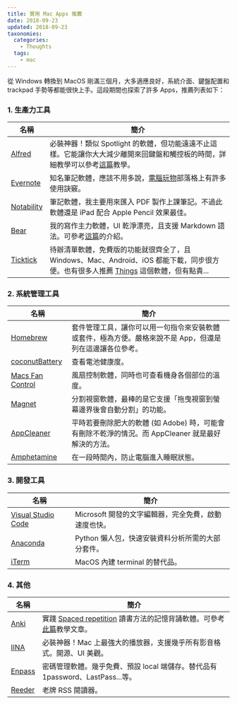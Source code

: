 ```yaml
---
title: 實用 Mac Apps 推薦
date: 2018-09-23
updated: 2018-09-23
taxonomies:
  categories: 
    - Thoughts
  tags: 
    - mac
---
```


從 Windows 轉換到 MacOS 剛滿三個月，大多適應良好，系統介面、鍵盤配置和 trackpad 手勢等都能很快上手。這段期間也探索了許多 Apps，推薦列表如下：

<!-- more -->

### 1. 生產力工具
名稱|簡介
----|----
[Alfred](https://itunes.apple.com/tw/app/alfred/id405843582?mt=12)|必裝神器！類似 Spotlight 的軟體，但功能遠遠不止這樣。它能讓你大大減少離開來回鍵盤和觸控板的時間，詳細教學可以參考[這篇](https://sspai.com/post/32979)教學。
[Evernote](https://itunes.apple.com/tw/app/evernote-%E4%BF%9D%E6%8C%81%E4%BA%95%E7%84%B6%E6%9C%89%E5%BA%8F/id406056744?mt=12)|知名筆記軟體，應該不用多說，[電腦玩物](https://www.playpcesor.com/search/label/evernote)部落格上有許多使用訣竅。
[‎Notability](https://itunes.apple.com/tw/app/notability/id736189492?mt=12)|筆記軟體，我主要用來匯入 PDF 製作上課筆記。不過此軟體還是 iPad 配合 Apple Pencil 效果最佳。
[Bear](https://itunes.apple.com/tw/app/bear/id1091189122?mt=12)|我的寫作主力軟體，UI 乾淨漂亮，且支援 Markdown 語法。可參考[這篇](https://medium.com/plaintech/bear-notes-b7bae6073010)的介紹。
[Ticktick](https://itunes.apple.com/tw/app/ticktick-things-tasks-to-do/id966085870?mt=12)|待辦清單軟體，免費版的功能就很齊全了，且 Windows、Mac、Android、iOS 都能下載，同步很方便。也有很多人推薦 [Things](https://itunes.apple.com/tw/app/things-3/id904280696?mt=12) 這個軟體，但有點貴...

### 2. 系統管理工具
名稱|簡介
---|---
[Homebrew](https://brew.sh/index_zh-tw)|套件管理工具，讓你可以用一句指令來安裝軟體或套件，極為方便。嚴格來說不是 App，但還是列在這邊讓各位參考。
[coconutBattery](https://www.coconut-flavour.com/coconutbattery/)|查看電池健康度。
[Macs Fan Control](https://www.crystalidea.com/macs-fan-control)|風扇控制軟體，同時也可查看機身各個部位的溫度。
[Magnet](https://itunes.apple.com/tw/app/magnet/id441258766?mt=12)|分割視窗軟體，最棒的是它支援「拖曳視窗到螢幕邊界後會自動分割」的功能。
[AppCleaner](https://freemacsoft.net/appcleaner/)|平時若要刪除肥大的軟體 (如 Adobe) 時，可能會有刪除不乾淨的情況。而 AppCleaner 就是最好解決的方法。
[Amphetamine](https://itunes.apple.com/tw/app/amphetamine/id937984704?mt=12)|在一段時間內，防止電腦進入睡眠狀態。

### 3. 開發工具
名稱|簡介
---|---
[Visual Studio Code](https://code.visualstudio.com/)|Microsoft 開發的文字編輯器，完全免費，啟動速度也快。
[Anaconda](https://www.anaconda.com/download/)|Python 懶人包，快速安裝資料分析所需的大部分套件。
[iTerm](https://www.iterm2.com/)|MacOS 內建 terminal 的替代品。

### 4. 其他
名稱|簡介
---|---
[Anki](https://apps.ankiweb.net/)|實踐 [Spaced repetition](https://chswei.github.io/post/medicine/study-methods/) 讀書方法的記憶背誦軟體。可參考[此篇](https://medium.com/as-a-med-student/%E5%9C%8B%E8%80%83%E8%AE%80%E7%B4%AF%E4%BA%86%E5%AF%AB%E5%80%8Banki%E6%95%99%E5%AD%B8-part-i-7728d680e44a)教學文章。
[IINA](https://lhc70000.github.io/iina/)|必裝神器！Mac 上最強大的播放器，支援幾乎所有影音格式。開源、UI 美觀。
[Enpass](https://itunes.apple.com/tw/app/enpass-password-manager/id732710998?mt=12)|密碼管理軟體。幾乎免費、預設 local 端儲存。替代品有 1password、LastPass...等。
[Reeder](https://itunes.apple.com/tw/app/reeder-3/id880001334?mt=12)|老牌 RSS 閱讀器。